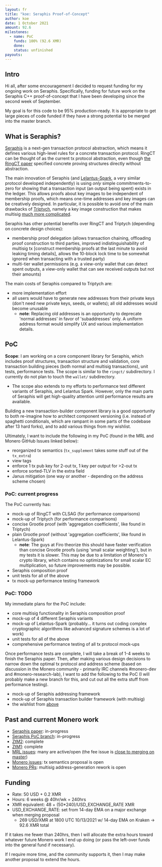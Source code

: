 ```yaml
---
layout: fr
title: "koe: Seraphis Proof-of-Concept"
author: koe
date: 1 October 2021
amount: 92.6
milestones:
  - name: PoC
    funds: 100% (92.6 XMR)
    done: 
    status: unfinished
payouts:
---
```


## Intro

Hi all, after some encouragement I decided to request funding for my ongoing work on Seraphis. Specifically, funding for future work on the Seraphis C++ proof-of-concept that I have been developing since the second week of September.

My goal is for this code to be 95% production-ready. It is appropriate to get large pieces of code funded if they have a strong potential to be merged into the master branch.



## What is Seraphis?

[Seraphis](https://github.com/UkoeHB/Seraphis) is a next-gen transaction protocol abstraction, which means it defines various high-level rules for a concrete transaction protocol. RingCT can be thought of as the current tx protocol abstraction, even though [the RingCT paper](https://web.getmonero.org/resources/research-lab/pubs/MRL-0005.pdf) specified concrete proving structures directly without abstraction.

The main innovation of Seraphis (and [Lelantus-Spark](https://eprint.iacr.org/2021/1173), a very similar protocol developed independently) is using _only_ simple commitments-to-zero for showing that a transaction input (an output being spent) exists in the ledger. This allows proofs about key images to be independent of membership proofs, which means one-time addresses and key images can be creatively designed. In particular, it is possible to avoid one of the main drawbacks of [Triptych](https://eprint.iacr.org/2020/018), namely a key image construction that makes multisig [much more complicated](https://github.com/cypherstack/triptych-multisig).

Seraphis has other potential benefits over RingCT and Triptych (depending on concrete design choices):
- membership proof delegation (allows transaction chaining, offloading proof construction to third parties, improved indistinguishability of multisig tx [construct membership proofs at the last minute to avoid leaking timing details], allows the 10-block lock time to be somewhat ignored when transacting with a trusted party)
- multi-tier wallet permissions (e.g. a view-only wallet that can detect spent outputs, a view-only wallet that can see received outputs but not their amounts)

The main costs of Seraphis compared to Triptych are:
- more implementation effort
- all users would have to generate new addresses from their private keys (don't need new private keys, seeds, or wallets); all old addresses would become unusable
    - **note**: Replacing old addresses is an opportunity to deprecate 'normal addresses' in favor of 'subaddresses' only. A uniform address format would simplify UX and various implementation details.



## PoC

**Scope**: I am working on a core component library for Seraphis, which includes proof structures, transaction structure and validation, core transaction building pieces (both normal and multisig transactions), unit tests, performance tests. The scope is similar to the `ringct/` subdirectory. I currently do not plan to touch the `wallet/` subdirectory.
- The scope also extends to my efforts to performance test different variants of Seraphis, and Lelantus Spark. However, only the main parts of Seraphis will get high-quality attention until performance results are available.

Building a new transaction-builder component library is a good opportunity to both re-imagine how to architect component versioning (i.e. instead of spaghetti conditionals, which are rampant in some parts of the codebase after 13 hard forks), and to add various things from my wishlist.

Ultimately, I want to include the following in my PoC (found in the MRL and Monero GitHub Issues linked below):
- reorganized tx semantics (`tx_supplement` takes some stuff out of the `tx_extra`)
- view tags
- enforce 1 tx pub key for 2-out tx, 1 key per output for >2-out tx
- enforce sorted-TLV in the extra field
- Janus mitigation (one way or another - depending on the address scheme chosen)


### PoC: current progress

The PoC currently has:

- mock-up of RingCT with CLSAG (for performance comparisons)
- mock-up of Triptych (for performance comparisons)
- concise Grootle proof (with 'aggregation coefficients', like found in Triptych)
- plain Grootle proof (without 'aggregation coefficients', like found in Lelantus-Spark)
    - **note**: The guys at Firo theorize this should have faster verification than concise Grootle proofs (using 'small scalar weighting'), but in my tests it is slower. This may be due to a limitation of Monero's crypto library, which contains no optimizations for small scalar EC multiplication, so future improvements may be possible.
- Seraphis composition proof
- unit tests for all of the above
- tx mock-up performance testing framework


### PoC: TODO

My immediate plans for the PoC include:

- core multisig functionality in Seraphis composition proof
- mock-up of 4 different Seraphis variants
- mock-up of Lelantus-Spark (probably... it turns out coding complex cryptographic algorithms like advanced signature schemes is a lot of work)
- unit tests for all of the above
- comprehensive performance testing of all tx protocol mock-ups

Once performance tests are complete, I will take a break of 1-4 weeks to finish the Seraphis paper. Then, after making various design decisions to narrow down the optimal tx protocol and address scheme (based on discussion in the Monero community - primarily IRC channels #monero-dev and #monero-research-lab), I want to add the following to the PoC (I will probably make a new branch for this, and cut out all the extra stuff from performance testing).

- mock-up of Seraphis addressing framework
- mock-up of Seraphis transaction builder framework (with multisig)
- the wishlist from [above](#PoC)



## Past and current Monero work

- [Seraphis paper](https://github.com/UkoeHB/Seraphis): in-progress
- [Seraphis PoC branch](https://github.com/UkoeHB/monero/tree/seraphis_perf): in-progress
- [ZtM2](https://web.getmonero.org/library/Zero-to-Monero-2-0-0.pdf): complete
- [ZtM1](https://web.getmonero.org/library/Zero-to-Monero-1-0-0.pdf): complete
- [MRL issues](https://github.com/monero-project/research-lab/issues/created_by/UkoeHB): many are active/open (the fee issue is [close to merging on master](https://github.com/monero-project/monero/pull/7819))
- [Monero issues](https://github.com/monero-project/monero/issues/created_by/UkoeHB): tx semantics proposal is open
- [Monero PRs](https://github.com/monero-project/monero/pulls/UkoeHB): multisig address-generation rework is open



## Funding

- Rate: 50 USD + 0.2 XMR
- Hours: 6 weeks @ 40hr/wk = 240hrs
- XMR equivalent: 48 + (50\*240)/USD\_EXCHANGE\_RATE XMR
- USD\_EXCHANGE\_RATE: set from 14-day EMA on a major exchange when merging proposal
  - 269 USD/XMR at 1800 UTC 10/13/2021 w/ 14-day EMA on Kraken -> 92.6 XMR total

If it takes me fewer than 240hrs, then I will allocate the extra hours toward whatever future Monero work I end up doing (or pass the left-over funds into the general fund if necessary).

If I require more time, and the community supports it, then I may make another proposal to extend the hours.
